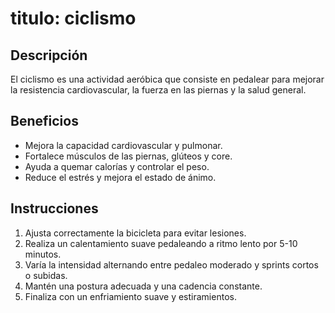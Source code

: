 # titulo: ciclismo

## Descripción
El ciclismo es una actividad aeróbica que consiste en pedalear para mejorar la resistencia cardiovascular, la fuerza en las piernas y la salud general.

## Beneficios
- Mejora la capacidad cardiovascular y pulmonar.
- Fortalece músculos de las piernas, glúteos y core.
- Ayuda a quemar calorías y controlar el peso.
- Reduce el estrés y mejora el estado de ánimo.

## Instrucciones
1. Ajusta correctamente la bicicleta para evitar lesiones.
2. Realiza un calentamiento suave pedaleando a ritmo lento por 5-10 minutos.
3. Varía la intensidad alternando entre pedaleo moderado y sprints cortos o subidas.
4. Mantén una postura adecuada y una cadencia constante.
5. Finaliza con un enfriamiento suave y estiramientos.